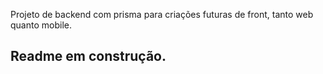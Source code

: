 Projeto de backend com prisma para criações futuras de front, tanto web quanto mobile.

## Readme em construção.
